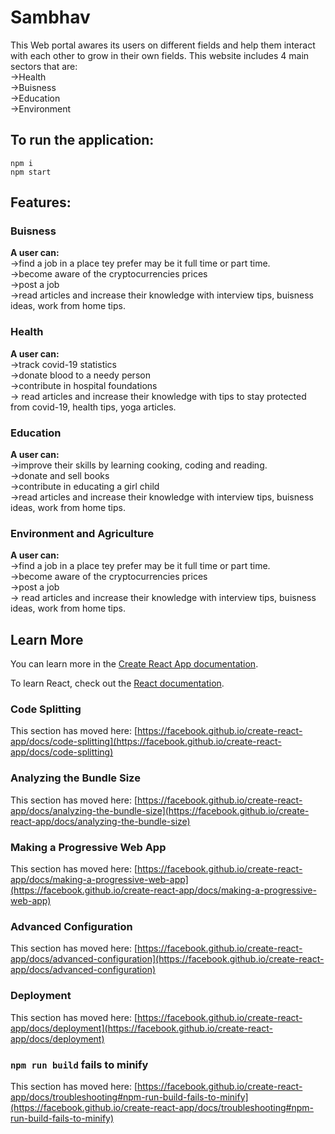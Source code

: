 # Sambhav

This Web portal awares its users on different fields and help them interact with each other to grow in their own fields.
This website includes 4 main sectors that are: <br />
->Health <br />
->Buisness <br />
->Education <br />
->Environment

## To run the application:

`npm i` <br />
`npm start`

## Features:

### Buisness

**A user can:** <br />
->find a job in a place tey prefer may be it full time or part time. <br />
->become aware of the cryptocurrencies prices <br />
->post a job  <br />
->read articles and increase their knowledge with interview tips, buisness ideas, work from home tips.

### Health

**A user can:** <br />
->track covid-19 statistics <br />
->donate blood to a needy person <br />
->contribute in hospital foundations <br />
-> read articles and increase their knowledge with tips to stay protected from covid-19, health tips, yoga articles.

### Education

**A user can:** <br />
->improve their skills by learning cooking, coding and reading. <br />
->donate and sell books <br />
->contribute in educating a girl child <br />
->read articles and increase their knowledge with interview tips, buisness ideas, work from home tips.

### Environment and Agriculture

**A user can:** <br />
->find a job in a place tey prefer may be it full time or part time. <br />
->become aware of the cryptocurrencies prices <br />
->post a job  <br />
-> read articles and increase their knowledge with interview tips, buisness ideas, work from home tips.

## Learn More

You can learn more in the [Create React App documentation](https://facebook.github.io/create-react-app/docs/getting-started).

To learn React, check out the [React documentation](https://reactjs.org/).

### Code Splitting

This section has moved here: [https://facebook.github.io/create-react-app/docs/code-splitting](https://facebook.github.io/create-react-app/docs/code-splitting)

### Analyzing the Bundle Size

This section has moved here: [https://facebook.github.io/create-react-app/docs/analyzing-the-bundle-size](https://facebook.github.io/create-react-app/docs/analyzing-the-bundle-size)

### Making a Progressive Web App

This section has moved here: [https://facebook.github.io/create-react-app/docs/making-a-progressive-web-app](https://facebook.github.io/create-react-app/docs/making-a-progressive-web-app)

### Advanced Configuration

This section has moved here: [https://facebook.github.io/create-react-app/docs/advanced-configuration](https://facebook.github.io/create-react-app/docs/advanced-configuration)

### Deployment

This section has moved here: [https://facebook.github.io/create-react-app/docs/deployment](https://facebook.github.io/create-react-app/docs/deployment)

### `npm run build` fails to minify

This section has moved here: [https://facebook.github.io/create-react-app/docs/troubleshooting#npm-run-build-fails-to-minify](https://facebook.github.io/create-react-app/docs/troubleshooting#npm-run-build-fails-to-minify)
